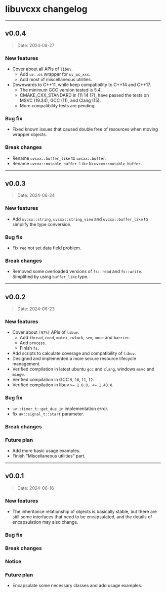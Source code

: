 # libuvcxx changelog

--------------------------------

## v0.0.4

> Date: 2024-06-27

### New features

- Cover about all APIs of `libuv`.
  - Add `uv::os` wrapper for `uv_os_xxx`.
  - Add most of miscellaneous utilities.
- Downwards to C++11, while keep compatibility to C++14 and C++17.
  - The minimum GCC version tested is 5.4.
  - CMAKE_CXX_STANDARD in (11 14 17), have passed the tests on MSVC (19.34), GCC (11), and Clang (15).
  - More compatibility tests are pending.

### Bug fix

- Fixed known issues that caused double free of resources when moving wrapper objects.

### Break changes

- Rename `uvcxx::buffer_like` to `uvcxx::buffer`.
- Rename `uvcxx::mutable_buffer_like` to `uvcxx::mutable_buffer`.

--------------------------------

## v0.0.3

> Date: 2024-06-24

### New features

- Add `uvcxx::string`, `uvcxx::string_view` and `uvcxx::buffer_like` to simplify the type conversion.

### Bug fix

- Fix `req` not set data field problem.

### Break changes

- Removed some overloaded versions of `fs::read` and `fs::write`. Simplified by using `buffer_like` type. 

--------------------------------

## v0.0.2

> Date: 2024-06-23

### New features

- Cover about `[97%]` APIs of `libuv`.
  - Add `thread`, `cond`, `mutex`, `rwlock`, `sem`, `once` and `barrier`.
  - Add `process`.
  - Finish `fs`.
- Add scripts to calculate coverage and compatibility of `libuv`.
- Designed and implemented a more secure resource lifecycle management.
- Verified compilation in latest ubuntu `gcc` and `clang`, windows `msvc` and `mingw`.
- Verified compilation in GCC `9`, `10`, `11`, `12`.
- Verified compilation in libuv `>= 1.0.0, <= 1.48.0`.

### Bug fix

- `uv::timer_t::get_due_in` implementation error.
- fix `uv::signal_t::start` parameter.

### Break changes

### Future plan

- Add more basic usage examples.
- Finish "Miscellaneous utilities" part.

--------------------------------

## v0.0.1

> Date: 2024-06-16

### New features

- The inheritance relationship of objects is basically stable, but there are still some interfaces that need to be encapsulated, and the details of encapsulation may also change.

### Bug fix

### Break changes

### Notice

### Future plan

- Encapsulate some necessary classes and add usage examples.
